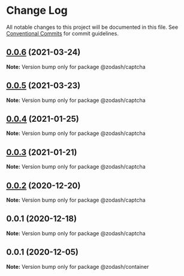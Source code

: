 # Change Log

All notable changes to this project will be documented in this file.
See [Conventional Commits](https://conventionalcommits.org) for commit guidelines.

## [0.0.6](https://github.com/zcorky/zodash/compare/@zodash/captcha@0.0.5...@zodash/captcha@0.0.6) (2021-03-24)

**Note:** Version bump only for package @zodash/captcha





## [0.0.5](https://github.com/zcorky/zodash/compare/@zodash/captcha@0.0.4...@zodash/captcha@0.0.5) (2021-03-23)

**Note:** Version bump only for package @zodash/captcha





## [0.0.4](https://github.com/zcorky/zodash/compare/@zodash/captcha@0.0.3...@zodash/captcha@0.0.4) (2021-01-25)

**Note:** Version bump only for package @zodash/captcha





## [0.0.3](https://github.com/zcorky/zodash/compare/@zodash/captcha@0.0.2...@zodash/captcha@0.0.3) (2021-01-21)

**Note:** Version bump only for package @zodash/captcha





## [0.0.2](https://github.com/zcorky/zodash/compare/@zodash/captcha@0.0.1...@zodash/captcha@0.0.2) (2020-12-20)

**Note:** Version bump only for package @zodash/captcha





## 0.0.1 (2020-12-18)

**Note:** Version bump only for package @zodash/captcha





## 0.0.1 (2020-12-05)

**Note:** Version bump only for package @zodash/container
